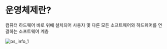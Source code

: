 # 운영체제란?
컴퓨터 하드웨어 바로 위에 설치되어 사용자 및 다른 모든 소프트웨어와 하드웨어를 연결하는 소프트웨어 계층

![os_info_1](https://user-images.githubusercontent.com/23302973/97541284-3c614400-1a08-11eb-9282-5278dd4b91a4.png)
